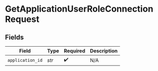 # GetApplicationUserRoleConnectionRequest


## Fields

| Field              | Type               | Required           | Description        |
| ------------------ | ------------------ | ------------------ | ------------------ |
| `application_id`   | *str*              | :heavy_check_mark: | N/A                |